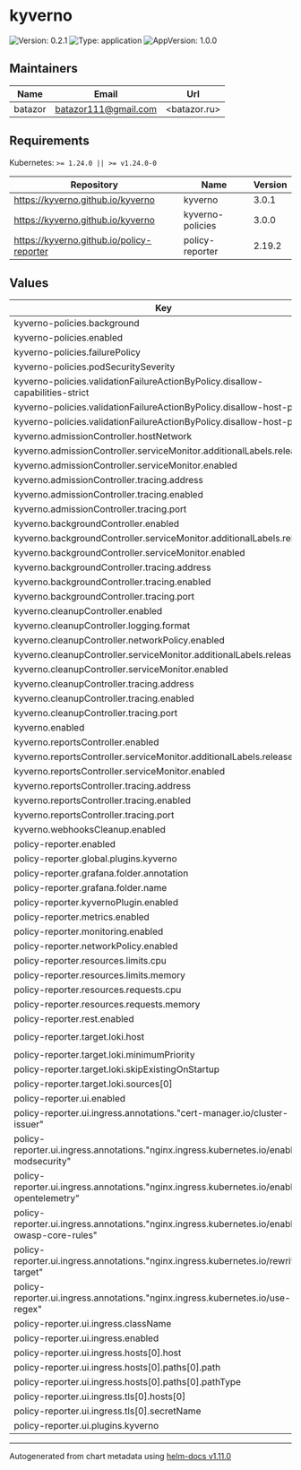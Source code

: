 # kyverno

![Version: 0.2.1](https://img.shields.io/badge/Version-0.2.1-informational?style=flat-square) ![Type: application](https://img.shields.io/badge/Type-application-informational?style=flat-square) ![AppVersion: 1.0.0](https://img.shields.io/badge/AppVersion-1.0.0-informational?style=flat-square)

## Maintainers

| Name | Email | Url |
| ---- | ------ | --- |
| batazor | <batazor111@gmail.com> | <batazor.ru> |

## Requirements

Kubernetes: `>= 1.24.0 || >= v1.24.0-0`

| Repository | Name | Version |
|------------|------|---------|
| https://kyverno.github.io/kyverno | kyverno | 3.0.1 |
| https://kyverno.github.io/kyverno | kyverno-policies | 3.0.0 |
| https://kyverno.github.io/policy-reporter | policy-reporter | 2.19.2 |

## Values

| Key | Type | Default | Description |
|-----|------|---------|-------------|
| kyverno-policies.background | bool | `false` |  |
| kyverno-policies.enabled | bool | `true` |  |
| kyverno-policies.failurePolicy | string | `"Ignore"` |  |
| kyverno-policies.podSecuritySeverity | string | `"low"` |  |
| kyverno-policies.validationFailureActionByPolicy.disallow-capabilities-strict | string | `"audit"` |  |
| kyverno-policies.validationFailureActionByPolicy.disallow-host-path | string | `"audit"` |  |
| kyverno-policies.validationFailureActionByPolicy.disallow-host-ports | string | `"audit"` |  |
| kyverno.admissionController.hostNetwork | bool | `false` |  |
| kyverno.admissionController.serviceMonitor.additionalLabels.release | string | `"prometheus-operator"` |  |
| kyverno.admissionController.serviceMonitor.enabled | bool | `true` |  |
| kyverno.admissionController.tracing.address | string | `"grafana-tempo.grafana"` |  |
| kyverno.admissionController.tracing.enabled | bool | `true` |  |
| kyverno.admissionController.tracing.port | int | `4317` |  |
| kyverno.backgroundController.enabled | bool | `true` |  |
| kyverno.backgroundController.serviceMonitor.additionalLabels.release | string | `"prometheus-operator"` |  |
| kyverno.backgroundController.serviceMonitor.enabled | bool | `true` |  |
| kyverno.backgroundController.tracing.address | string | `"grafana-tempo.grafana"` |  |
| kyverno.backgroundController.tracing.enabled | bool | `true` |  |
| kyverno.backgroundController.tracing.port | int | `4317` |  |
| kyverno.cleanupController.enabled | bool | `true` |  |
| kyverno.cleanupController.logging.format | string | `"json"` |  |
| kyverno.cleanupController.networkPolicy.enabled | bool | `true` |  |
| kyverno.cleanupController.serviceMonitor.additionalLabels.release | string | `"prometheus-operator"` |  |
| kyverno.cleanupController.serviceMonitor.enabled | bool | `true` |  |
| kyverno.cleanupController.tracing.address | string | `"grafana-tempo.grafana"` |  |
| kyverno.cleanupController.tracing.enabled | bool | `true` |  |
| kyverno.cleanupController.tracing.port | int | `4317` |  |
| kyverno.enabled | bool | `true` |  |
| kyverno.reportsController.enabled | bool | `true` |  |
| kyverno.reportsController.serviceMonitor.additionalLabels.release | string | `"prometheus-operator"` |  |
| kyverno.reportsController.serviceMonitor.enabled | bool | `true` |  |
| kyverno.reportsController.tracing.address | string | `"grafana-tempo.grafana"` |  |
| kyverno.reportsController.tracing.enabled | bool | `true` |  |
| kyverno.reportsController.tracing.port | int | `4317` |  |
| kyverno.webhooksCleanup.enabled | bool | `false` |  |
| policy-reporter.enabled | bool | `true` |  |
| policy-reporter.global.plugins.kyverno | bool | `true` |  |
| policy-reporter.grafana.folder.annotation | string | `"grafana_dashboard_folder"` |  |
| policy-reporter.grafana.folder.name | string | `"Security"` |  |
| policy-reporter.kyvernoPlugin.enabled | bool | `true` |  |
| policy-reporter.metrics.enabled | bool | `true` |  |
| policy-reporter.monitoring.enabled | bool | `true` |  |
| policy-reporter.networkPolicy.enabled | bool | `false` |  |
| policy-reporter.resources.limits.cpu | string | `"100m"` |  |
| policy-reporter.resources.limits.memory | string | `"128Mi"` |  |
| policy-reporter.resources.requests.cpu | string | `"5m"` |  |
| policy-reporter.resources.requests.memory | string | `"75Mi"` |  |
| policy-reporter.rest.enabled | bool | `true` |  |
| policy-reporter.target.loki.host | string | `"http://grafana-loki.grafana:3100"` |  |
| policy-reporter.target.loki.minimumPriority | string | `"warning"` |  |
| policy-reporter.target.loki.skipExistingOnStartup | bool | `true` |  |
| policy-reporter.target.loki.sources[0] | string | `"kyverno"` |  |
| policy-reporter.ui.enabled | bool | `true` |  |
| policy-reporter.ui.ingress.annotations."cert-manager.io/cluster-issuer" | string | `"cert-manager-production"` |  |
| policy-reporter.ui.ingress.annotations."nginx.ingress.kubernetes.io/enable-modsecurity" | string | `"false"` |  |
| policy-reporter.ui.ingress.annotations."nginx.ingress.kubernetes.io/enable-opentelemetry" | string | `"true"` |  |
| policy-reporter.ui.ingress.annotations."nginx.ingress.kubernetes.io/enable-owasp-core-rules" | string | `"true"` |  |
| policy-reporter.ui.ingress.annotations."nginx.ingress.kubernetes.io/rewrite-target" | string | `"/$1"` |  |
| policy-reporter.ui.ingress.annotations."nginx.ingress.kubernetes.io/use-regex" | string | `"true"` |  |
| policy-reporter.ui.ingress.className | string | `"nginx"` |  |
| policy-reporter.ui.ingress.enabled | bool | `true` |  |
| policy-reporter.ui.ingress.hosts[0].host | string | `"shortlink.best"` |  |
| policy-reporter.ui.ingress.hosts[0].paths[0].path | string | `"/kyverno/?(.*)"` |  |
| policy-reporter.ui.ingress.hosts[0].paths[0].pathType | string | `"Prefix"` |  |
| policy-reporter.ui.ingress.tls[0].hosts[0] | string | `"shortlink.best"` |  |
| policy-reporter.ui.ingress.tls[0].secretName | string | `"shortlink-ingress-tls"` |  |
| policy-reporter.ui.plugins.kyverno | bool | `true` |  |

----------------------------------------------
Autogenerated from chart metadata using [helm-docs v1.11.0](https://github.com/norwoodj/helm-docs/releases/v1.11.0)
